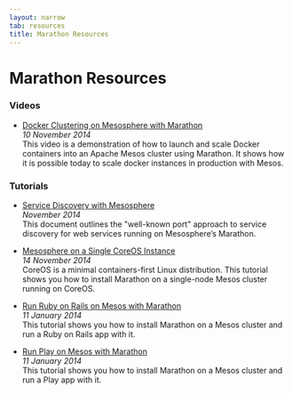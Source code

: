 ```yaml
---
layout: narrow
tab: resources
title: Marathon Resources
---
```


# Marathon Resources



### Videos

- [Docker Clustering on Mesosphere with Marathon](http://youtu.be/hZNGST2vIds)  
  _10 November 2014_  
  This video is a demonstration of how to launch and scale Docker containers
  into an Apache Mesos cluster using Marathon. It shows how it is possible
  today to scale docker instances in production with Mesos.

### Tutorials

- [Service Discovery with Mesosphere](http://mesosphere.com/docs/getting-started/service-discovery)  
  _November 2014_  
  This document outlines the "well-known port" approach to service discovery
  for web services running on Mesosphere’s Marathon.

- [Mesosphere on a Single CoreOS Instance](https://mesosphere.com/docs/tutorials/mesosphere-on-a-single-coreos-instance)  
  _14 November 2014_  
  CoreOS is a minimal containers-first Linux distribution.  This tutorial shows
  you how to install Marathon on a single-node Mesos cluster running on CoreOS.

- [Run Ruby on Rails on Mesos with Marathon](https://mesosphere.com/docs/tutorials/run-ruby-on-rails-on-mesos)  
  _11 January 2014_  
  This tutorial shows you how to install Marathon on a Mesos cluster and
  run a Ruby on Rails app with it.

- [Run Play on Mesos with Marathon](https://mesosphere.com/docs/tutorials/run-play-on-mesos)  
  _11 January 2014_  
  This tutorial shows you how to install Marathon on a Mesos cluster and run a
  Play app with it.

<!-- ### Articles and Blog Posts -->


